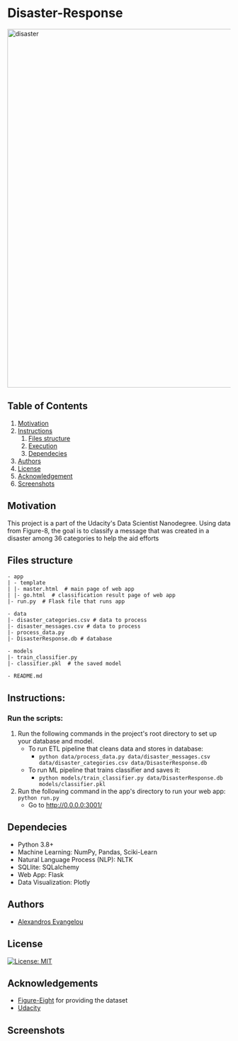 # Disaster-Response
<img width="808" alt="disaster" src="https://user-images.githubusercontent.com/18635146/108637785-d1df8280-7494-11eb-83bc-f89694abe0e1.PNG">

## Table of Contents
1. [Motivation](#Motivation)
2. [Instructions](#Instructions)
	1. [Files structure](#files_structure)
	2. [Execution](#execution)
	4. [Dependecies](#Dependecies)
3. [Authors](#author)
4. [License](#license)
5. [Acknowledgement](#acknowledgement)
6. [Screenshots](#Screenshots)

<a name="Motivation"></a>
## Motivation
This project is a part of the Udacity's Data Scientist Nanodegree. 
Using data from Figure-8, the goal is to classify a message that was created in a disaster among 36 categories to help the aid efforts

<a name="files_structure"></a>
## Files structure
```
- app  
| - template  
| |- master.html  # main page of web app  
| |- go.html  # classification result page of web app  
|- run.py  # Flask file that runs app  

- data  
|- disaster_categories.csv # data to process   
|- disaster_messages.csv # data to process  
|- process_data.py  
|- DisasterResponse.db # database

- models  
|- train_classifier.py  
|- classifier.pkl  # the saved model

- README.md  
```

<a name="Instructions"></a>
## Instructions:

<a name="execution"></a>
### Run the scripts:
1. Run the following commands in the project's root directory to set up your database and model.
    - To run ETL pipeline that cleans data and stores in database: 
        * `python data/process_data.py data/disaster_messages.csv data/disaster_categories.csv data/DisasterResponse.db`
    - To run ML pipeline that trains classifier and saves it: 
        * `python models/train_classifier.py data/DisasterResponse.db models/classifier.pkl`
2. Run the following command in the app's directory to run your web app: `python run.py`
    - Go to http://0.0.0.0:3001/

<a name="Dependecies"></a>
## Dependecies
- Python 3.8+
- Machine Learning: NumPy, Pandas, Sciki-Learn
- Natural Language Process (NLP): NLTK
- SQLlite: SQLalchemy
- Web App: Flask
- Data Visualization: Plotly

<a name="author"></a>
## Authors

* [Alexandros Evangelou](https://github.com/Evaggelou)

<a name="license"></a>
## License
[![License: MIT](https://img.shields.io/badge/License-MIT-yellow.svg)](https://opensource.org/licenses/MIT)

<a name="acknowledgement"></a>
## Acknowledgements

* [Figure-Eight](https://www.figure-eight.com/) for providing the dataset
* [Udacity](https://www.udacity.com/)

<a name="Screenshots"></a>
## Screenshots
